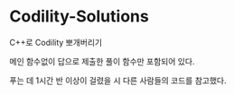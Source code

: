 # Codility-Solutions
C++로 Codility 뽀개버리기

메인 함수없이 답으로 제출한 풀이 함수만 포함되어 있다.

푸는 데 1시간 반 이상이 걸렸을 시 다른 사람들의 코드를 참고했다.